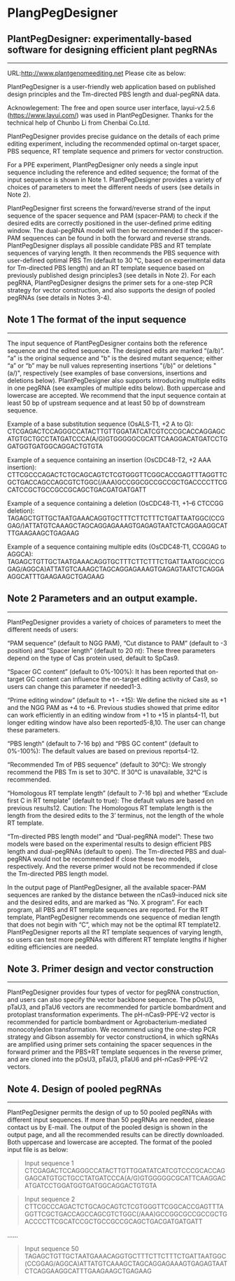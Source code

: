 # PlangPegDesigner
## PlantPegDesigner: experimentally-based software for designing efficient plant pegRNAs
 - - - - - - -
URL:http://www.plantgenomeediting.net
Please cite as below: 


PlantPegDesigner is a user-friendly web application based on published design principles and the Tm-directed PBS length and dual-pegRNA data. 

Acknowlegement: The free and open source user interface, layui-v2.5.6 (https://www.layui.com/) was used in PlantPegDesigner. Thanks for the technical help of Chunbo Li from Chenbai Co.Ltd.




PlantPegDesigner provides precise guidance on the details of each prime editing experiment, including the recommended optimal on-target spacer, PBS sequence, RT template sequence and primers for vector construction. 

For a PPE experiment, PlantPegDesigner only needs a single input sequence including the reference and edited sequence; the format of the input sequence is shown in Note 1. PlantPegDesigner provides a variety of choices of parameters to meet the different needs of users (see details in Note 2). 

PlantPegDesigner first screens the forward/reverse strand of the input sequence of the spacer sequence and PAM (spacer-PAM) to check if the desired edits are correctly positioned in the user-defined prime editing window. The dual-pegRNA model will then be recommended if the spacer-PAM sequences can be found in both the forward and reverse strands. PlantPegDesigner displays all possible candidate PBS and RT template sequences of varying length. It then recommends the PBS sequence with user-defined optimal PBS Tm (default to 30 °C, based on experimental data for Tm-directed PBS length) and an RT template sequence based on previously published design principles3 (see details in Note 2). For each pegRNA, PlantPegDesigner designs the primer sets for a one-step PCR strategy for vector construction, and also supports the design of pooled pegRNAs (see details in Notes 3-4).

## Note 1 The format of the input sequence
 - - - -
The input sequence of PlantPegDesigner contains both the reference sequence and the edited sequence. The designed edits are marked “(a/b)”. “a” is the original sequence and "b" is the desired mutant sequence; either “a” or “b” may be null values representing insertions "(/b)" or deletions "(a/)", respectively (see examples of base conversions, insertions and deletions below). PlantPegDesigner also supports introducing multiple edits in one pegRNA (see examples of multiple edits below). Both uppercase and lowercase are accepted. We recommend that the input sequence contain at least 50 bp of upstream sequence and at least 50 bp of downstream sequence.

Example of a base substitution sequence (OsALS-T1, +2 A to G):
CTCGAGACTCCAGGGCCATACTTGTTGGATATCATCGTCCCGCACCAGGAGCATGTGCTGCCTATGATCCCA(A/G)GTGGGGGCGCATTCAAGGACATGATCCTGGATGGTGATGGCAGGACTGTGTA

Example of a sequence containing an insertion (OsCDC48-T2, +2 AAA insertion):
CTTCGCCCAGACTCTGCAGCAGTCTCGTGGGTTCGGCACCGAGTTTAGGTTCGCTGACCAGCCAGCGTCTGGC(/AAA)GCCGGCGCCGCCGCTGACCCCTTCGCATCCGCTGCCGCCGCAGCTGACGATGATGATT

Example of a sequence containing a deletion (OsCDC48-T1, +1–6 CTCCGG deletion):
TAGAGCTGTTGCTAATGAAACAGGTGCTTTCTTCTTTCTGATTAATGGC(CCGGAG/)ATTATGTCAAAGCTAGCAGGAGAAAGTGAGAGTAATCTCAGGAAGGCATTTGAAGAAGCTGAGAAG

Example of a sequence containing multiple edits (OsCDC48-T1, CCGGAG to AGGCA):
TAGAGCTGTTGCTAATGAAACAGGTGCTTTCTTCTTTCTGATTAATGGC(CCGGAG/AGGCA)ATTATGTCAAAGCTAGCAGGAGAAAGTGAGAGTAATCTCAGGAAGGCATTTGAAGAAGCTGAGAAG

## Note 2 Parameters and an output example.
 - - - -
PlantPegDesigner provides a variety of choices of parameters to meet the different needs of users:

“PAM sequence” (default to NGG PAM), “Cut distance to PAM” (default to -3 position) and “Spacer length” (default to 20 nt): These three parameters depend on the type of Cas protein used, default to SpCas9. 

“Spacer GC content” (default to 0%-100%): It has been reported that on-target GC content can influence the on-target editing activity of Cas9, so users can change this parameter if needed1-3.

“Prime editing window” (default to +1 - +15): We define the nicked site as +1 and the NGG PAM as +4 to +6. Previous studies showed that prime editor can work efficiently in an editing window from +1 to +15 in plants4-11, but longer editing window have also been reported5-8,10. The user can change these parameters.

“PBS length” (default to 7-16 bp) and “PBS GC content” (default to 0%-100%): The default values are based on previous reports4-12.

“Recommended Tm of PBS sequence” (default to 30℃): We strongly recommend the PBS Tm is set to 30℃. If 30℃ is unavailable, 32℃ is recommended.

“Homologous RT template length” (default to 7-16 bp) and whether “Exclude first C in RT template” (default to true): The default values are based on previous results12. Caution: The Homologous RT template length is the length from the desired edits to the 3’ terminus, not the length of the whole RT template.

“Tm-directed PBS length model” and “Dual-pegRNA model”: These two models were based on the experimental results to design efficient PBS length and dual-pegRNAs (default to open). The Tm-directed PBS and dual-pegRNA would not be recommended if close these two models, respectively. And the reverse primer would not be recommended if close the Tm-directed PBS length model.

In the output page of PlantPegDesigner, all the available spacer-PAM sequences are ranked by the distance between the nCas9-induced nick site and the desired edits, and are marked as “No. X program”. For each program, all PBS and RT template sequences are reported. For the RT template, PlantPegDesigner recommends one sequence of median length that does not begin with “C”, which may not be the optimal RT template12. PlantPegDesigner reports all the RT template sequences of varying length, so users can test more pegRNAs with different RT template lengths if higher editing efficiencies are needed.

## Note 3. Primer design and vector construction
 - - - - -
PlantPegDesigner provides four types of vector for pegRNA construction, and users can also specify the vector backbone sequence. The pOsU3, pTaU3, and pTaU6 vectors are recommended for particle bombardment and protoplast transformation experiments. The pH-nCas9-PPE-V2 vector is recommended for particle bombardment or Agrobacterium-mediated monocotyledon transformation. We recommend using the one-step PCR strategy and Gibson assembly for vector construction4, in which sgRNAs are amplified using primer sets containing the spacer sequences in the forward primer and the PBS+RT template sequences in the reverse primer, and are cloned into the pOsU3, pTaU3, pTaU6 and pH-nCas9-PPE-V2 vectors.

## Note 4. Design of pooled pegRNAs 
 - - - -
PlantPegDesigner permits the design of up to 50 pooled pegRNAs with different input sequences. If more than 50 pegRNAs are needed, please contact us by E-mail. The output of the pooled design is shown in the output page, and all the recommended results can be directly downloaded. Both uppercase and lowercase are accepted. The format of the pooled input file is as below:

>Input sequence 1
CTCGAGACTCCAGGGCCATACTTGTTGGATATCATCGTCCCGCACCAGGAGCATGTGCTGCCTATGATCCCA(A/G)GTGGGGGCGCATTCAAGGACATGATCCTGGATGGTGATGGCAGGACTGTGTA

>Input sequence 2
CTTCGCCCAGACTCTGCAGCAGTCTCGTGGGTTCGGCACCGAGTTTAGGTTCGCTGACCAGCCAGCGTCTGGC(/AAA)GCCGGCGCCGCCGCTGACCCCTTCGCATCCGCTGCCGCCGCAGCTGACGATGATGATT

……

>Input sequence 50
TAGAGCTGTTGCTAATGAAACAGGTGCTTTCTTCTTTCTGATTAATGGC(CCGGAG/AGGCA)ATTATGTCAAAGCTAGCAGGAGAAAGTGAGAGTAATCTCAGGAAGGCATTTGAAGAAGCTGAGAAG


